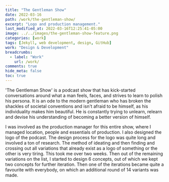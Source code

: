 ```yaml
---
title: "The Gentleman Show"
date: 2022-03-16
path: /work/the-gentleman-show/
excerpt: "Logo and production management."
last_modified_at: 2022-03-16T12:25:41-05:00
image: ../../images/the-gentleman-show-feature.png
categories: [work]
tags: [Jekyll, web development, design, GitHub]
work: "Design & Development"
breadcrumbs:
  - label: "Work"
    url: /work/
comments: true
hide_meta: false
toc: true
---
```


'The Gentleman Show' is a podcast show that has kick-started conversations around what a man feels, faces, and strives to learn to polish his persona. It is an ode to the modern gentleman who has broken the shackles of societal conventions and isn't afraid to be himself, as his individuality makes him beautiful. He is constantly trying to unlearn, relearn and devise his understanding of becoming a better version of himself.

I was involved as the production manager for this entire show, where I managed location, people and essentials of production. I also designed the logo of the podcast. The design process for the logo was quite long and involved a ton of research. The method of ideating and then finding and crossing out all variations that already exist as a logo of something or the other is very tiring. This took me over two weeks. Then out of the remaining variations on the list, I started to design 6 concepts, out of which we kept two concepts for further iteration. Then one of the iterations became quite a favourite with everybody, on which an additional round of 14 variants was made.
